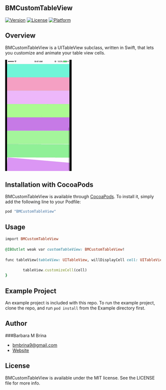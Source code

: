 ## BMCustomTableView

[![Version](https://img.shields.io/cocoapods/v/BMCustomTableView.svg?style=flat)](http://cocoapods.org/pods/BMCustomTableView)
[![License](https://img.shields.io/cocoapods/l/BMCustomTableView.svg?style=flat)](http://cocoapods.org/pods/BMCustomTableView)
[![Platform](https://img.shields.io/cocoapods/p/BMCustomTableView.svg?style=flat)](http://cocoapods.org/pods/BMCustomTableView)

## Overview
BMCustomTableView is a UITableView subclass, written in Swift, that lets you customize and animate your table view cells. 

![Alt text](/BM.gif?raw=true)

## Installation with CocoaPods

BMCustomTableView is available through [CocoaPods](http://cocoapods.org). To install
it, simply add the following line to your Podfile:

```ruby
pod "BMCustomTableView"
```

## Usage

```ruby
import BMCustomTableView

@IBOutlet weak var customTableView: BMCustomTableView!

func tableView(tableView: UITableView, willDisplayCell cell: UITableViewCell, forRowAtIndexPath indexPath: NSIndexPath) {

        tableView.customizeCell(cell)
}
```

## Example Project
An example project is included with this repo. To run the example project, clone the repo, and run ``` pod install ``` from the Example directory first.




## Author

###Barbara M Brina
* bmbrina9@gmail.com
* [Website](http://mbrina.com)

## License

BMCustomTableView is available under the MIT license. See the LICENSE file for more info.
